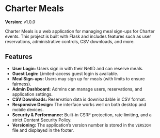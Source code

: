# Charter Meals

**Version:** v1.0.0

Charter Meals is a web application for managing meal sign-ups for Charter events. This project is built with Flask and includes features such as user reservations, administrative controls, CSV downloads, and more.

## Features

- **User Login:** Users sign in with their NetID and can reserve meals.
- **Guest Login:** Limited-access guest login is available.
- **Meal Sign-ups:** Users may sign up for meals (with limits to ensure fairness).
- **Admin Dashboard:** Admins can manage users, reservations, and application settings.
- **CSV Downloads:** Reservation data is downloadable in CSV format.
- **Responsive Design:** The interface works well on both desktop and mobile devices.
- **Security & Performance:** Built-in CSRF protection, rate limiting, and a strict Content Security Policy.
- **Versioning:** The application’s version number is stored in the `VERSION` file and displayed in the footer.
